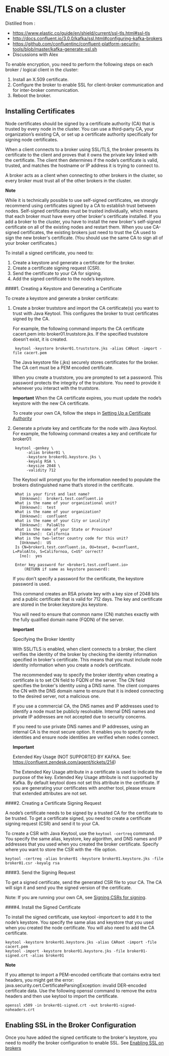 

Enable SSL/TLS on a cluster
====
Distilled from :

- https://www.elastic.co/guide/en/shield/current/ssl-tls.html#ssl-tls
- http://docs.confluent.io/3.0.0/kafka/ssl.html#configuring-kafka-brokers
- https://github.com/confluentinc/confluent-platform-security-tools/blob/master/kafka-generate-ssl.sh
- Discussions with Alex

To enable encryption, you need to perform the following steps on each broker / logical client in the cluster:

1. Install an X.509 certificate.
2. Configure the broker to enable SSL for client-broker communication and for inter-broker communication.
3. Reboot the broker.

Installing Certificates
----
Node certificates should be signed by a certificate authority (CA) that is trusted by every node in the cluster. You can use a third-party CA, your organization’s existing CA, or set up a certificate authority specifically for signing node certificates.

When a client connects to a broker using SSL/TLS, the broker presents its certificate to the client and proves that it owns the private key linked with the certificate. The client then determines if the node’s certificate is valid, trusted, and matches the hostname or IP address it is trying to connect to.

A broker acts as a client when connecting to other brokers in the cluster, so every broker must trust all of the other brokers in the cluster.


**Note**

While it is technically possible to use self-signed certificates, we strongly recommend using certificates signed by a CA to establish trust between nodes. Self-signed certificates must be trusted individually, which means that each broker must have every other broker's certificate installed. If you add a broker to the cluster, you have to install the new broker's self-signed certificate on all of the existing nodes and restart them. When you use CA-signed certificates, the existing brokers just need to trust the CA used to sign the new broker's certificate. (You should use the same CA to sign all of your broker certificates.)


To install a signed certificate, you need to:

1. Create a keystore and generate a certificate for the broker.
2. Create a certificate signing request (CSR).
3. Send the certificate to your CA for signing.
4. Add the signed certificate to the node’s keystore.


####1. Creating a Keystore and Generating a Certificate

To create a keystore and generate a broker certificate:

1. Create a broker truststore and import the CA certificate(s) you want to trust with Java Keytool. This configures the broker to trust certificates signed by the CA. 

	For example, the following command imports the CA certificate cacert.pem into broker01.truststore.jks. If the specified truststore doesn’t exist, it is created.
	
		keytool -keystore broker01.truststore.jks -alias CARoot -import -file cacert.pem
			
	The Java keystore file (.jks) securely stores certificates for the broker. The CA cert must be a PEM encoded certificate.

	When you create a truststore, you are prompted to set a password. This password protects the integrity of the truststore. You need to provide it whenever you interact with the truststore.

	**Important** When the CA certificate expires, you must update the node’s keystore with the new CA certificate.

	To create your own CA, follow the steps in [Setting Up a Certificate Authority](https://www.elastic.co/guide/en/shield/current/certificate-authority.html)

2. Generate a private key and certificate for the node with Java Keytool. For example, the following command creates a key and certificate for broker01:

		keytool -genkey \
			 -alias broker01 \
			 -keystore broker01.keystore.jks \
			 -keyalg RSA \
			 -keysize 2048 \
			 -validity 712 
	
	
	The Keytool will prompt you for the information needed to populate the brokers distinguished name that’s stored in the certificate. 

		What is your first and last name?
		  [Unknown]:  broker1.test.confluent.io
		What is the name of your organizational unit?
		  [Unknown]:  test
		What is the name of your organization?
		  [Unknown]:  confluent
		What is the name of your City or Locality?
		  [Unknown]:  PaloAlto
		What is the name of your State or Province?
		  [Unknown]:  California
		What is the two-letter country code for this unit?
		  [Unknown]:  US
		Is CN=broker1.test.confluent.io, OU=teset, O=confluent, L=PaloAlto, S=Californoa, C=US" correct?
		  [no]:  yes
		
		Enter key password for <broker1.test.confluent.io>
		    (RETURN if same as keystore password):
	
	If you don’t specify a password for the certificate, the keystore password is used.

	This command creates an RSA private key with a key size of 2048 bits and a public certificate that is valid for 712 days. The key and certificate are stored in the broker.keystore.jks keystore.

	You will need to ensure that common name (CN) matches exactly with the fully qualified domain name (FQDN) of the server. 

	**Important**

	Specifying the Broker Identity
	
	With SSL/TLS is enabled, when client connects to a broker, the client verifies the identity of the broker by checking the identity information specified in broker's certificate. This means that you must include node identity information when you create a node’s certificate.

	The recommended way to specify the broker identity when creating a certificate is to set CN field to FQDN of the server. The CN field specifies the broker's identity using a DNS name. The client compares the CN with the DNS domain name to ensure that it is indeed connecting to the desired server, not a malicious one.

	If you use a commercial CA, the DNS names and IP addresses used to identify a node must be publicly resolvable. Internal DNS names and private IP addresses are not accepted due to security concerns.

	If you need to use private DNS names and IP addresses, using an internal CA is the most secure option. It enables you to specify node identities and ensure node identities are verified when nodes connect. 


  
	**Important**
	
	Extended Key Usage (NOT SUPPORTED BY KAFKA. See: https://confluent.zendesk.com/agent/tickets/214)
	
	The Extended Key Usage attribute in a certificate is used to indicate the purpose of the key. Extended Key Usage attribute is not supported by Kafka. By default keytool does not set this attribute in the certificate. If you are generating your certificates with another tool, please ensure that extended attributes are not set.

####2. Creating a Certificate Signing Request

A node’s certificate needs to be signed by a trusted CA for the certificate to be trusted. To get a certificate signed, you need to create a certificate signing request (CSR) and send it to your CA.

To create a CSR with Java Keytool, use the `keytool -certreq` command. You specify the same alias, keystore, key algorithm, and DNS names and IP addresses that you used when you created the broker certificate. Specify where you want to store the CSR with the -file option.

	keytool -certreq -alias broker01 -keystore broker01.keystore.jks -file broker01.csr -keyalg rsa 

####3. Send the Signing Request

To get a signed certificate, send the generated CSR file to your CA. The CA will sign it and send you the signed version of the certificate.

Note: If you are running your own CA, see [Signing CSRs for signing](https://www.elastic.co/guide/en/shield/current/certificate-authority.html#sign-csr).
 

####4. Install the Signed Certificate

To install the signed certificate, use keytool -importcert to add it to the node’s keystore. You specify the same alias and keystore that you used when you created the node certificate. You will also need to add the CA certificate.


	keytool -keystore broker01.keystore.jks -alias CARoot -import -file cacert.pem
	keytool -import -keystore broker01.keystore.jks -file broker01-signed.crt -alias broker01


**Note**
	
  If you attempt to import a PEM-encoded certificate that contains extra text headers, you might get the error: 	java.security.cert.CertificateParsingException: invalid DER-encoded certificate data. Use the following openssl command to remove the extra headers and then use keytool to import the certificate.

	openssl x509 -in broker01-signed.crt -out broker01-signed-noheaders.crt


Enabling SSL in the Broker Configuration
---
Once you have added the signed certificate to the broker's keystore, you need to modify the broker configuration to enable SSL. See [Enabling SSL on brokers](http://docs.confluent.io/3.0.0/kafka/ssl.html#configuring-kafka-brokers) 